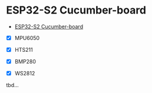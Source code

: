 # ESP32-S2 Cucumber-board

- [ESP32-S2 Cucumber-board](https://www.gravitech.us/cursdebowise.html)

- [X] MPU6050
- [X] HTS211
- [X] BMP280
- [X] WS2812


tbd...
